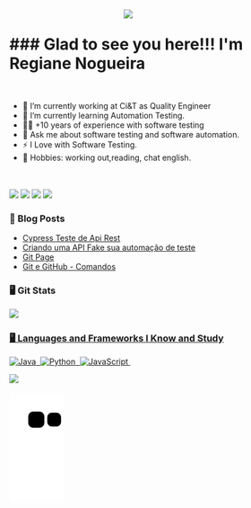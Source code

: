 <a href="https://github.com/regianenogueira"><img align="right" width="300px" style="margin-top:-20px" src="https://i.ibb.co/Nm8T3ct/share-temp-pose-A-2.png"></a>

<div dsplay="inline-block">
 
 <h1 align="left"> ### Glad to see you here!!! I'm Regiane Nogueira</h1>

 </br>
 
 - 🔭 I’m currently working at Ci&T as Quality Engineer</br>
 - 📝 I’m currently learning Automation Testing.
 - 👩‍💻 +10 years of experience with software testing</br>
 - 💬 Ask me about software testing and software automation.</br>
 - ⚡ I Love with Software Testing.</br>
 - 🤘 Hobbies: working out,reading, chat english.</br>

</br>
</br>
 
 <div>
<a href="https://www.instagram.com/qaengineertools/" target="_blank"><img src="https://img.shields.io/badge/-Instagram-%23E4405F?style=for-the-badge&logo=instagram&logoColor=white" target="_blank"></a>
<a href="https://twitter.com/QAEngineerTools" target="_blank"><img src="https://img.shields.io/badge/Twitch-9146FF?style=for-the-badge&logo=twitch&logoColor=white" target="_blank"></a>
<a href = "mailto:qaengineertools@gmail.com"><img src="https://img.shields.io/badge/Gmail-D14836?style=for-the-badge&logo=gmail&logoColor=white" target="_blank"></a>
<a href="https://www.linkedin.com/in/regiane-nogueira-a4059812/" target="_blank"><img src="https://img.shields.io/badge/-LinkedIn-%230077B5?style=for-the-badge&logo=linkedin&logoColor=white" target="_blank"></a>   
</div>



### 📙 Blog Posts
<!--START_SECTION:feed-->
* [Cypress Teste de Api Rest](https:&#x2F;&#x2F;regianenogueira.github.io&#x2F;&#x2F;2016&#x2F;Cypress-Teste-de-Api-Rest&#x2F;)
* [Criando uma API Fake sua automação de teste](https:&#x2F;&#x2F;regianenogueira.github.io&#x2F;&#x2F;2016&#x2F;Criando-uma-API-Fake-sua-automa%C3%A7%C3%A3o-de-teste&#x2F;)
* [Git Page](https:&#x2F;&#x2F;regianenogueira.github.io&#x2F;&#x2F;2016&#x2F;Git-Page&#x2F;)
* [Git e GitHub - Comandos](https:&#x2F;&#x2F;regianenogueira.github.io&#x2F;&#x2F;2016&#x2F;Git-e-GitHub-Comandos&#x2F;)
<!--END_SECTION:feed-->


 
### 🖥️ Git Stats

  <div>
<a href="https://github.com/regianenogueira">
<img height="180em" src="https://github-readme-stats.vercel.app/api?username=regianenogueira&show_icons=true&theme=dracula&include_all_commits=true&count_private=true"/>
</div>



### 🖥️ Languages and Frameworks I Know and Study

![Java](https://img.shields.io/badge/Java-ED8B00?style=for-the-badge&logo=java&logoColor=white)&nbsp;
![Python](	https://img.shields.io/badge/Python-14354C?style=for-the-badge&logo=python&logoColor=white)&nbsp;
![JavaScript](https://img.shields.io/badge/JavaScript-F7DF1E?style=for-the-badge&logo=javascript&logoColor=black)&nbsp;

 
<div>
<a href="https://github.com/regianenogueira">
<img height="180em" src="https://github-readme-stats.vercel.app/api/top-langs/?username=regianenogueira&layout=compact&langs_count=7&theme=dracula"/>
</div>
 


 ![Snake animation](https://github.com/regianenogueira/regianenogueira/blob/output/github-contribution-grid-snake.svg)
 

